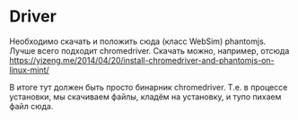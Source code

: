 # Driver
Необходимо скачать и положить сюда (класс WebSim) phantomjs.
Лучше всего подходит chromedriver.
Скачать можно, например, отсюда https://yizeng.me/2014/04/20/install-chromedriver-and-phantomjs-on-linux-mint/

В итоге тут должен быть просто бинарник chromedriver. 
Т.е. в процессе установки, мы скачиваем файлы, кладём на установку, и тупо пихаем файл сюда.